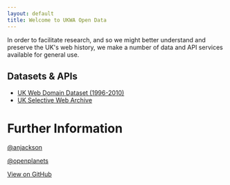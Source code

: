 ```yaml
---
layout: default
title: Welcome to UKWA Open Data
---
```


In order to facilitate research, and so we might better understand and preserve the UK's web history, we make a number of data and API services available for general use.

Datasets & APIs
---------------

* [UK Web Domain Dataset (1996-2010)](ukweb1996to2010)
* [UK Selective Web Archive](ukselective)


Further Information
===================

[@anjackson](@anjackson)

[@openplanets](@openplanets)

<a id="forkme_banner" href="https://github.com/openplanets/ukwa-opendata">View on GitHub</a>

